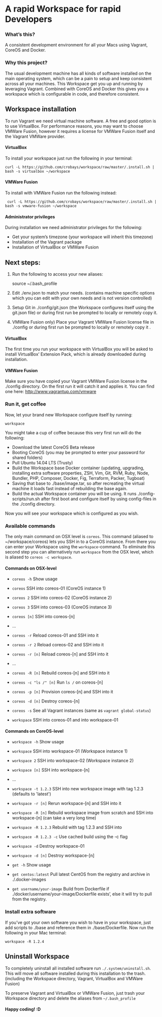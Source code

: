 # A rapid Workspace for rapid Developers

### What’s this?
A consistent development environment for all your Macs using Vagrant, CoreOS and Docker.

### Why this project?
The usual development machine has all kinds of software installed on the main operating system, which can be a pain to setup and keep consistent across all your machines. This Workspace get you up and running by leveraging Vagrant. Combined with CoreOS and Docker this gives you a workspace which is configurable in code, and therefore consistent.

## Workspace installation
To run Vagrant we need virtual machine software. A free and good option is to use VirtualBox. For performance reasons, you may want to choose VMWare Fusion, however it requires a license for VMWare Fusion itself and the Vagrant VMWare provider.

#### VirtualBox
To install your workspace just run the following in your terminal:

	curl -L https://github.com/crobays/workspace/raw/master/.install.sh | bash -s virtualbox ~/workspace

#### VMWare Fusion
To install with VMWare Fusion run the following instead:

	 curl -L https://github.com/crobays/workspace/raw/master/.install.sh | bash -s vmware-fusion ~/workspace

#### Administrator privileges
During installation we need administrator privileges for the following:
- Get your system’s timezone (your workspace will inherit this timezone)
- Installation of the Vagrant package
- Installation of VirtualBox or VMWare Fusion

## Next steps:
1. Run the following to access your new aliases:
	
	source ~/.bash_profile

2. Edit ./env.json to match your needs. (contains machine specific options which you can edit with your own needs and is not version controlled)
3. Setup Git in ./config/git.json (the Workspace configures itself using the git.json file) or during first run be prompted to locally or remotely copy it.
4. VMWare Fusion only) Place your Vagrant VMWare Fusion license file in ./config or during first run be prompted to locally or remotely copy it .

#### VirtualBox
The first time you run your workspace with VirtualBox you will be asked to install VirtualBox’ Extension Pack, which is already downloaded during installation.

#### VMWare Fusion
Make sure you have copied your Vagrant VMWare Fusion license in the ./config directory. On the first run it will catch it and applies it. You can find one here: http://www.vagrantup.com/vmware

### Run it, get coffee
Now, let your brand new Workspace configure itself by running:
	
	workspace

You might take a cup of coffee because this very first run will do the following:
- Download the latest CoreOS Beta release
- Booting CoreOS (you may be prompted to enter your password for shared folders)
- Pull Ubuntu 14.04 LTS (Trusty)
- Build the Workspace base Docker container (updating, upgrading, installing extra software properties, ZSH, Vim, Git, RVM, Ruby, Node,  Bundler, PHP, Composer, Docker, Fig, Terraform, Packer, Tugboat)
- Saving that base to ./base/image.tar, so after recreating the virtual machine it loads fast instead of rebuilding the base again.
- Build the actual Workspace container you will be using. It runs ./config-scripts/run.sh after first boot and configure itself by using config-files in the ./config directory.

Now you will see your workspace which is configured as you wish.

### Available commands
The only main command on OSX level is `coreos`. This command (aliased to ~/workspace/coreos) lets you SSH in to a CoreOS instance. From there you can enter your Workspace using the `workspace`-command. To eliminate this second step you can alternatively run `workspace` from the OSX level, which is aliased to `coreos -c workspace`.

#### Commands on OSX-level
- `coreos -h`					Show usage
- `coreos`  					SSH into coreos-01 (CoreOS instance 1)
- `coreos 2`					SSH into coreos-02 (CoreOS instance 2)
- `coreos 3`					SSH into coreos-03 (CoreOS instance 3)
- `coreos [n]`				SSH into coreos-[n]
- …
- `coreos -r` 				Reload coreos-01 and SSH into it
- `coreos -r 2` 			Reload coreos-02 and SSH into it
- `coreos -r [n]` 		Reload coreos-[n] and SSH into it
- …
- `coreos -R [n]` 		Rebuild coreos-[n] and SSH into it
- `coreos -c "ls /" [n]`		Run `ls /` on coreos-[n]
- `coreos -p [n]` 		Provision coreos-[n] and SSH into it
- `coreos -d [n]` 		Destroy coreos-[n]
- `coreos -s` 				See all Vagrant instances (same as `vagrant global-status`)

- `workspace`				SSH into coreos-01 and into workspace-01

#### Commands on CoreOS-level
- `workspace -h`					Show usage
- `workspace`						SSH into workspace-01 (Workspace instance 1)
- `workspace 2`						SSH into workspace-02 (Workspace instance 2)
- `workspace [n]`					SSH into workspace-[n]
- …
- `workspace -t 1.2.3` 				SSH into new workspace image with tag 1.2.3 (defaults to 'latest')
- `workspace -r [n]` 				Rerun workspace-[n] and SSH into it
- `workspace -R [n]` 				Rebuild workspace image from scratch and SSH into workspace-[n] (can take a very long time)
- `workspace -R 1.2.3` 				Rebuild with tag 1.2.3 and SSH into
- `workspace -R 1.2.3 -c`			Use cached build using the -c flag
- `workspace -d`  					Destroy workspace-01
- `workspace -d [n]`  				Destroy workspace-[n]

- `get -h`							Show usage
- `get centos:latest`				Pull latest CentOS from the registry and archive in ./.docker-images
- `get username/your-image` 		Build from Dockerfile if ./docker/username/your-image/Dockerfile exists’, else it will try to pull from the registry.

### Install extra software
If you’ve got your own software you wish to have in your workspace, just add scripts to ./base and reference them in ./base/Dockerfile. Now run the following in your Mac terminal:

	workspace -R 1.2.4

## Uninstall Workspace
To completely uninstall all installed software run `./.system/uninstall.sh`. This will move all software installed during this installation to the trash. (including the Workspace directory, Vagrant, VirtualBox and VMWare Fusion)

To preserve Vagrant and VirtualBox or VMWare Fusion, just trash your Workspace directory and delete the aliases from `~/.bash_profile`

#### Happy coding! :D